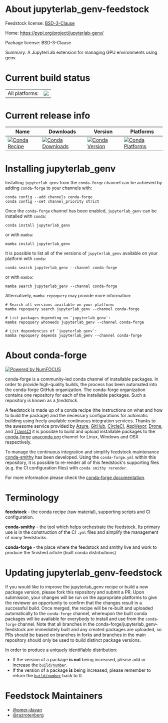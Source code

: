 About jupyterlab_genv-feedstock
===============================

Feedstock license: [BSD-3-Clause](https://github.com/conda-forge/jupyterlab_genv-feedstock/blob/main/LICENSE.txt)

Home: https://pypi.org/project/jupyterlab-genv/

Package license: BSD-3-Clause

Summary: A JupyterLab extension for managing GPU environments using genv.

Current build status
====================


<table><tr><td>All platforms:</td>
    <td>
      <a href="https://dev.azure.com/conda-forge/feedstock-builds/_build/latest?definitionId=18234&branchName=main">
        <img src="https://dev.azure.com/conda-forge/feedstock-builds/_apis/build/status/jupyterlab_genv-feedstock?branchName=main">
      </a>
    </td>
  </tr>
</table>

Current release info
====================

| Name | Downloads | Version | Platforms |
| --- | --- | --- | --- |
| [![Conda Recipe](https://img.shields.io/badge/recipe-jupyterlab_genv-green.svg)](https://anaconda.org/conda-forge/jupyterlab_genv) | [![Conda Downloads](https://img.shields.io/conda/dn/conda-forge/jupyterlab_genv.svg)](https://anaconda.org/conda-forge/jupyterlab_genv) | [![Conda Version](https://img.shields.io/conda/vn/conda-forge/jupyterlab_genv.svg)](https://anaconda.org/conda-forge/jupyterlab_genv) | [![Conda Platforms](https://img.shields.io/conda/pn/conda-forge/jupyterlab_genv.svg)](https://anaconda.org/conda-forge/jupyterlab_genv) |

Installing jupyterlab_genv
==========================

Installing `jupyterlab_genv` from the `conda-forge` channel can be achieved by adding `conda-forge` to your channels with:

```
conda config --add channels conda-forge
conda config --set channel_priority strict
```

Once the `conda-forge` channel has been enabled, `jupyterlab_genv` can be installed with `conda`:

```
conda install jupyterlab_genv
```

or with `mamba`:

```
mamba install jupyterlab_genv
```

It is possible to list all of the versions of `jupyterlab_genv` available on your platform with `conda`:

```
conda search jupyterlab_genv --channel conda-forge
```

or with `mamba`:

```
mamba search jupyterlab_genv --channel conda-forge
```

Alternatively, `mamba repoquery` may provide more information:

```
# Search all versions available on your platform:
mamba repoquery search jupyterlab_genv --channel conda-forge

# List packages depending on `jupyterlab_genv`:
mamba repoquery whoneeds jupyterlab_genv --channel conda-forge

# List dependencies of `jupyterlab_genv`:
mamba repoquery depends jupyterlab_genv --channel conda-forge
```


About conda-forge
=================

[![Powered by
NumFOCUS](https://img.shields.io/badge/powered%20by-NumFOCUS-orange.svg?style=flat&colorA=E1523D&colorB=007D8A)](https://numfocus.org)

conda-forge is a community-led conda channel of installable packages.
In order to provide high-quality builds, the process has been automated into the
conda-forge GitHub organization. The conda-forge organization contains one repository
for each of the installable packages. Such a repository is known as a *feedstock*.

A feedstock is made up of a conda recipe (the instructions on what and how to build
the package) and the necessary configurations for automatic building using freely
available continuous integration services. Thanks to the awesome service provided by
[Azure](https://azure.microsoft.com/en-us/services/devops/), [GitHub](https://github.com/),
[CircleCI](https://circleci.com/), [AppVeyor](https://www.appveyor.com/),
[Drone](https://cloud.drone.io/welcome), and [TravisCI](https://travis-ci.com/)
it is possible to build and upload installable packages to the
[conda-forge](https://anaconda.org/conda-forge) [anaconda.org](https://anaconda.org/)
channel for Linux, Windows and OSX respectively.

To manage the continuous integration and simplify feedstock maintenance
[conda-smithy](https://github.com/conda-forge/conda-smithy) has been developed.
Using the ``conda-forge.yml`` within this repository, it is possible to re-render all of
this feedstock's supporting files (e.g. the CI configuration files) with ``conda smithy rerender``.

For more information please check the [conda-forge documentation](https://conda-forge.org/docs/).

Terminology
===========

**feedstock** - the conda recipe (raw material), supporting scripts and CI configuration.

**conda-smithy** - the tool which helps orchestrate the feedstock.
                   Its primary use is in the construction of the CI ``.yml`` files
                   and simplify the management of *many* feedstocks.

**conda-forge** - the place where the feedstock and smithy live and work to
                  produce the finished article (built conda distributions)


Updating jupyterlab_genv-feedstock
==================================

If you would like to improve the jupyterlab_genv recipe or build a new
package version, please fork this repository and submit a PR. Upon submission,
your changes will be run on the appropriate platforms to give the reviewer an
opportunity to confirm that the changes result in a successful build. Once
merged, the recipe will be re-built and uploaded automatically to the
`conda-forge` channel, whereupon the built conda packages will be available for
everybody to install and use from the `conda-forge` channel.
Note that all branches in the conda-forge/jupyterlab_genv-feedstock are
immediately built and any created packages are uploaded, so PRs should be based
on branches in forks and branches in the main repository should only be used to
build distinct package versions.

In order to produce a uniquely identifiable distribution:
 * If the version of a package **is not** being increased, please add or increase
   the [``build/number``](https://docs.conda.io/projects/conda-build/en/latest/resources/define-metadata.html#build-number-and-string).
 * If the version of a package **is** being increased, please remember to return
   the [``build/number``](https://docs.conda.io/projects/conda-build/en/latest/resources/define-metadata.html#build-number-and-string)
   back to 0.

Feedstock Maintainers
=====================

* [@omer-dayan](https://github.com/omer-dayan/)
* [@razrotenberg](https://github.com/razrotenberg/)


